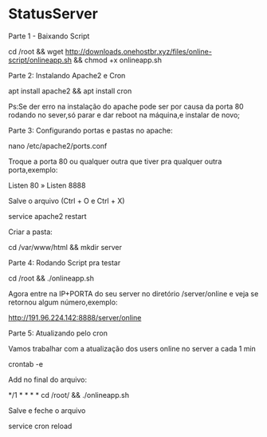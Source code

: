 # StatusServer
Parte 1 - Baixando Script 

cd /root && wget http://downloads.onehostbr.xyz/files/online-script/onlineapp.sh && chmod +x onlineapp.sh


Parte 2: Instalando Apache2 e Cron

apt install apache2 && apt install cron

Ps:Se der erro na instalação do apache pode ser por causa da porta 80 rodando no sever,só parar e dar reboot na máquina,e instalar de novo;

Parte 3: Configurando portas e pastas no apache:

nano /etc/apache2/ports.conf

Troque a porta 80 ou qualquer outra que tiver pra qualquer outra porta,exemplo:

Listen 80 » Listen 8888

Salve o arquivo (Ctrl + O e Ctrl + X)

service apache2 restart

Criar a pasta:

cd /var/www/html && mkdir server

Parte 4: Rodando Script pra testar

cd /root && ./onlineapp.sh

Agora entre na IP+PORTA do seu server no diretório /server/online e veja se retornou algum número,exemplo:

http://191.96.224.142:8888/server/online

Parte 5: Atualizando pelo cron

Vamos trabalhar com a atualização dos users online no server a cada 1 min

crontab -e

Add no final do arquivo:

*/1 * * * * cd  /root/ && ./onlineapp.sh

Salve e feche o arquivo

service cron reload
